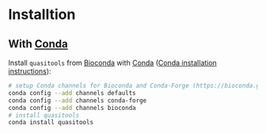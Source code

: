 # Installtion

## With [Conda](https://conda.io/docs/)

Install ``quasitools`` from [Bioconda](https://bioconda.github.io/) with [Conda](https://conda.io/docs/) ([Conda installation instructions](https://bioconda.github.io/#install-conda)):

```bash
# setup Conda channels for Bioconda and Conda-Forge (https://bioconda.github.io/#set-up-channels)
conda config --add channels defaults
conda config --add channels conda-forge
conda config --add channels bioconda
# install quasitools
conda install quasitools
```

